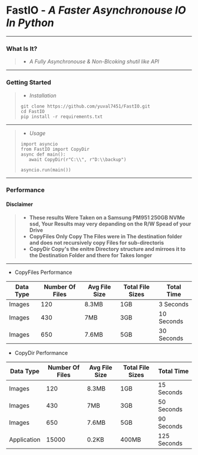 # FastIO - *A Faster Asynchronouse IO In Python*
---

### What Is It?

>* *A Fully Asynchronouse & Non-Blcoking shutil like API*
---

### Getting Started

>* *Installation* 
>```
>git clone https://github.com/yuval7451/FastIO.git
>cd FastIO
>pip install -r requirements.txt
>```

---
>* *Usage*
>```
>import asyncio
>from FastIO import CopyDir
>async def main():
>    await CopyDir(r"C:\\", r"D:\\backup")
>
>asyncio.run(main())
>```

---
### Performance
#### Disclaimer
> * **These results Were Taken on a Samsung PM951 250GB NVMe ssd, Your Results may very depanding on the R/W Spead of your Drive**
> * **CopyFiles Only Copy The Files were in The destination folder and does not recursively copy Files for sub-directoris**
> * **CopyDir Copy's the enitre Directory structure and mirroes it to the Destination Folder and there for Takes longer**

---
* CopyFiles Performance

| Data Type | Number Of Files | Avg File Size | Total File Sizes | Total Time  |
|-----------|-----------------|---------------|------------------|-------------|
| Images    | 120             | 8.3MB         | 1GB              |  3 Seconds  |
| Images    | 430             | 7MB           | 3GB              | 10 Seconds  |
| Images    | 650             | 7.6MB         | 5GB              | 30 Seconds  |

* CopyDir Performance

| Data Type   | Number Of Files | Avg File Size | Total File Sizes | Total Time  |
|-------------|-----------------|---------------|------------------|-------------|
| Images      | 120             | 8.3MB         | 1GB              | 15 Seconds  |
| Images      | 430             | 7MB           | 3GB              | 50 Seconds  |
| Images      | 650             | 7.6MB         | 5GB              | 90 Seconds  |
| Application | 15000           | 0.2KB         | 400MB            | 125 Seconds |
